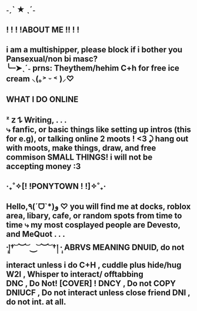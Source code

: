 ˗ˏˋ ★ ˎˊ˗ 
---
! ! ! !ABOUT ME !! ! !   
--- 
i am a multishipper, please block if i bother you 
Pansexual/non bi masc?  
╰┈➤ˎˊ˗ prns: Theythem/hehim 
C+h for free ice cream  ⸜(｡˃ ᵕ ˂ )⸝♡ 
--- 
WHAT I DO ONLINE 
--- 
ᶻ 𝗓 𐰁 Writing, . . .  
⤷ fanfic, or basic things like setting up intros (this for e.g), or talking online 2 moots ! <3 
  ⤸ 
hang out with moots, make things, draw, and free commison SMALL THINGS! i will not be accepting money :3 
--- 

‎‧₊˚✧[! !PONYTOWN ! !]✧˚₊‧  
---
Hello,٩(ˊᗜˋ*)و ♡ you will find me at docks, roblox area, libary, cafe, or random spots from time to time 
⤷ my most cosplayed people are Devesto, and MeQuot . . .  
   ·̩͙།† ͝ ︶ ͝ ⏝ ͝ ︶ ͝ †། ·̩͙ 
       ABRVS MEANING 
    DNUID,  do not interact unless i do 
    C+H , cuddle plus hide/hug 
     W2I , Whisper to interact/ offtabbing  
    DNC , Do Not! [COVER]  ! 
    DNCY , Do not COPY 
    DNIUCF , Do not interact unless close friend 
    DNI , do not int. at all.  
---

